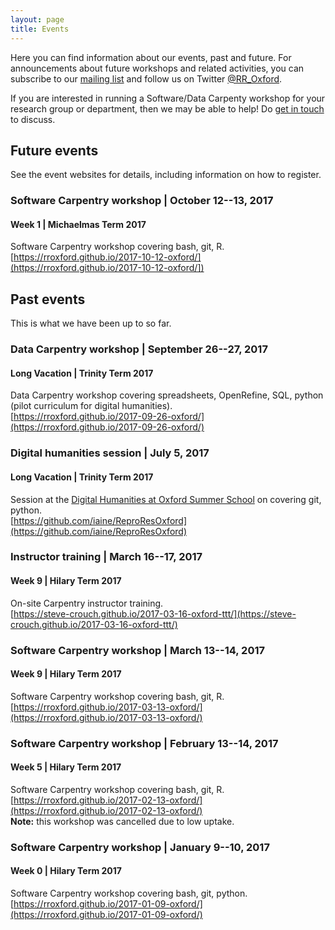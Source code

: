 ```yaml
---
layout: page
title: Events
---
```


Here you can find information about our events, past and future. For
announcements about future workshops and related activities, you can
subscribe to our <a
href="https://web.maillist.ox.ac.uk/ox/info/rroxford"
target="_blank">mailing list</a> and follow us on Twitter <a
href="https://twitter.com/RR_Oxford" target="_blank">@RR_Oxford</a>.

If you are interested in running a Software/Data Carpenty workshop for
your research group or department, then we may be able to help! Do
[get in touch](contact.md) to discuss.

## Future events

See the event websites for details, including information on how to
register.

### Software Carpentry workshop | October 12--13, 2017
#### Week 1 | Michaelmas Term 2017
Software Carpentry workshop covering bash, git, R.  
[https://rroxford.github.io/2017-10-12-oxford/](https://rroxford.github.io/2017-10-12-oxford/])  

## Past events

This is what we have been up to so far.

### Data Carpentry workshop | September 26--27, 2017
#### Long Vacation | Trinity Term 2017

Data Carpentry workshop covering spreadsheets, OpenRefine, SQL, python  
(pilot curriculum for digital humanities).  
[https://rroxford.github.io/2017-09-26-oxford/](https://rroxford.github.io/2017-09-26-oxford/)  

### Digital humanities session | July 5, 2017
#### Long Vacation | Trinity Term 2017

Session at the [Digital Humanities at Oxford Summer
School](http://www.dhoxss.net/) on covering git, python.   
[https://github.com/iaine/ReproResOxford](https://github.com/iaine/ReproResOxford)

### Instructor training | March 16--17, 2017
#### Week 9 | Hilary Term 2017

On-site Carpentry instructor training.   
[https://steve-crouch.github.io/2017-03-16-oxford-ttt/](https://steve-crouch.github.io/2017-03-16-oxford-ttt/)   

### Software Carpentry workshop | March 13--14, 2017
#### Week 9 | Hilary Term 2017

Software Carpentry workshop covering bash, git, R.  
[https://rroxford.github.io/2017-03-13-oxford/](https://rroxford.github.io/2017-03-13-oxford/)  

### Software Carpentry workshop | February 13--14, 2017
#### Week 5 | Hilary Term 2017

Software Carpentry workshop covering bash, git, R.  
 [https://rroxford.github.io/2017-02-13-oxford/](https://rroxford.github.io/2017-02-13-oxford/)  
**Note:** this workshop was cancelled due to low uptake.

### Software Carpentry workshop | January 9--10, 2017
#### Week 0 | Hilary Term 2017

Software Carpentry workshop covering bash, git, python.  
[https://rroxford.github.io/2017-01-09-oxford/](https://rroxford.github.io/2017-01-09-oxford/)

